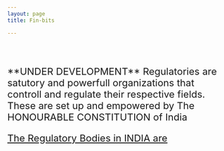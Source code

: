 ```yaml
---
layout: page
title: Fin-bits

---
```

<style>
  body{
    background-image: url("https://i.postimg.cc/gJmfj4Kr/lum3n-RBu-Q2-PK-L8-unsplash-1.jpg");
  }
  </style>
<span style="font-size:22px;">
<br/><br/>
**UNDER DEVELOPMENT**
Regulatories are satutory and powerfull organizations that controll and regulate their respective fields. These are set up and empowered by The HONOURABLE CONSTITUTION of India
  <br/>

 [The Regulatory Bodies in INDIA are](/fortheloveofnifty/snip-bits/_regulatories/Regulatories.html)

 
 
